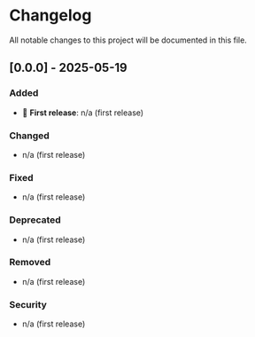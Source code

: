 # Changelog

All notable changes to this project will be documented in this file.

## [0.0.0] - 2025-05-19

### Added

- 🦾 **First release**: n/a (first release)

### Changed
- n/a (first release)

### Fixed
- n/a (first release)

### Deprecated
- n/a (first release)

### Removed
- n/a (first release)

### Security
- n/a (first release)
